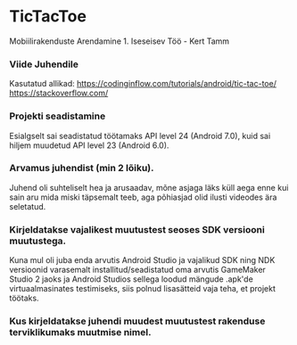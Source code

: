 # TicTacToe

Mobiilirakenduste Arendamine 1. Iseseisev Töö - Kert Tamm

### Viide Juhendile
Kasutatud allikad: 
https://codinginflow.com/tutorials/android/tic-tac-toe/
https://stackoverflow.com/

### Projekti seadistamine

Esialgselt sai seadistatud töötamaks API level 24 (Android 7.0), kuid sai hiljem muudetud API level 23 (Android 6.0).

### Arvamus juhendist (min 2 lõiku).
Juhend oli suhteliselt hea ja arusaadav, mõne asjaga läks küll aega enne kui sain aru mida miski täpsemalt teeb, aga põhiasjad olid ilusti videodes ära seletatud.

### Kirjeldatakse vajalikest muutustest seoses SDK versiooni muutustega.
Kuna mul oli juba enda arvutis Android Studio ja vajalikud SDK ning NDK versioonid varasemalt installitud/seadistatud oma arvutis GameMaker Studio 2 jaoks ja Android Studios sellega loodud mängude .apk'de virtuaalmasinates testimiseks, siis polnud lisasätteid vaja teha, et projekt töötaks.

### Kus kirjeldatakse juhendi muudest muutustest rakenduse terviklikumaks muutmise nimel.
